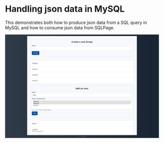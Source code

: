 # Handling json data in MySQL

This demonstrates both how to produce json data from a SQL query in MySQL
and how to consume json data from SQLPage.

![](./screenshots/app.png)